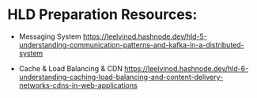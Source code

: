 # HLD Preparation Resources:

- Messaging System
    https://leelvinod.hashnode.dev/hld-5-understanding-communication-patterns-and-kafka-in-a-distributed-system

- Cache & Load Balancing & CDN
    https://leelvinod.hashnode.dev/hld-6-understanding-caching-load-balancing-and-content-delivery-networks-cdns-in-web-applications
